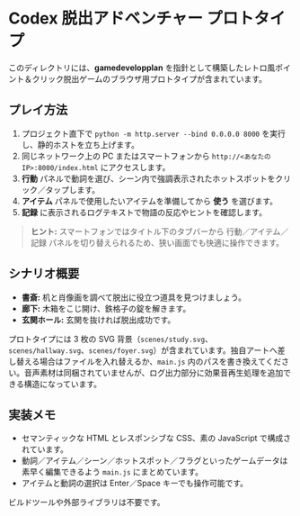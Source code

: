 # Codex 脱出アドベンチャー プロトタイプ

このディレクトリには、**gamedevelopplan** を指針として構築したレトロ風ポイント＆クリック脱出ゲームのブラウザ用プロトタイプが含まれています。

## プレイ方法
1. プロジェクト直下で `python -m http.server --bind 0.0.0.0 8000` を実行し、静的ホストを立ち上げます。
2. 同じネットワーク上の PC またはスマートフォンから `http://<あなたのIP>:8000/index.html` にアクセスします。
3. **行動** パネルで動詞を選び、シーン内で強調表示されたホットスポットをクリック／タップします。
4. **アイテム** パネルで使用したいアイテムを準備してから **使う** を選びます。
5. **記録** に表示されるログテキストで物語の反応やヒントを確認します。

> **ヒント:** スマートフォンではタイトル下のタブバーから 行動／アイテム／記録 パネルを切り替えられるため、狭い画面でも快適に操作できます。

## シナリオ概要
- **書斎:** 机と肖像画を調べて脱出に役立つ道具を見つけましょう。
- **廊下:** 木箱をこじ開け、鉄格子の錠を解きます。
- **玄関ホール:** 玄関を抜ければ脱出成功です。

プロトタイプには 3 枚の SVG 背景（`scenes/study.svg`、`scenes/hallway.svg`、`scenes/foyer.svg`）が含まれています。独自アートへ差し替える場合はファイルを入れ替えるか、`main.js` 内のパスを書き換えてください。音声素材は同梱されていませんが、ログ出力部分に効果音再生処理を追加できる構造になっています。

## 実装メモ
- セマンティックな HTML とレスポンシブな CSS、素の JavaScript で構成されています。
- 動詞／アイテム／シーン／ホットスポット／フラグといったゲームデータは素早く編集できるよう `main.js` にまとめています。
- アイテムと動詞の選択は Enter／Space キーでも操作可能です。

ビルドツールや外部ライブラリは不要です。
